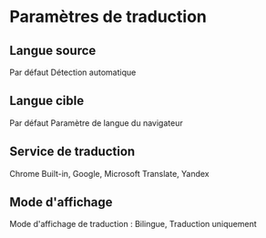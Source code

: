 # Paramètres de traduction

## Langue source

Par défaut Détection automatique

## Langue cible

Par défaut Paramètre de langue du navigateur

## Service de traduction

Chrome Built-in, Google, Microsoft Translate, Yandex

## Mode d'affichage

Mode d'affichage de traduction : Bilingue, Traduction uniquement
